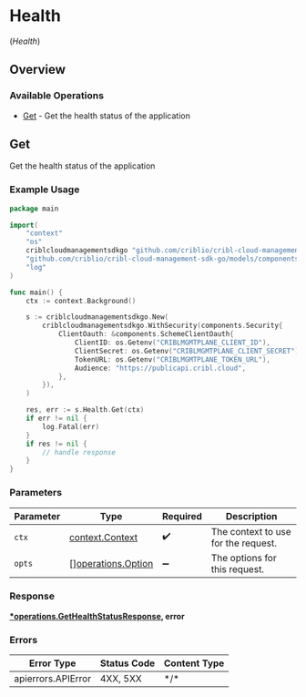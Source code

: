 # Health
(*Health*)

## Overview

### Available Operations

* [Get](#get) - Get the health status of the application

## Get

Get the health status of the application

### Example Usage

<!-- UsageSnippet language="go" operationID="getHealthStatus" method="get" path="/" -->
```go
package main

import(
	"context"
	"os"
	criblcloudmanagementsdkgo "github.com/criblio/cribl-cloud-management-sdk-go"
	"github.com/criblio/cribl-cloud-management-sdk-go/models/components"
	"log"
)

func main() {
    ctx := context.Background()

    s := criblcloudmanagementsdkgo.New(
        criblcloudmanagementsdkgo.WithSecurity(components.Security{
            ClientOauth: &components.SchemeClientOauth{
                ClientID: os.Getenv("CRIBLMGMTPLANE_CLIENT_ID"),
                ClientSecret: os.Getenv("CRIBLMGMTPLANE_CLIENT_SECRET"),
                TokenURL: os.Getenv("CRIBLMGMTPLANE_TOKEN_URL"),
                Audience: "https://publicapi.cribl.cloud",
            },
        }),
    )

    res, err := s.Health.Get(ctx)
    if err != nil {
        log.Fatal(err)
    }
    if res != nil {
        // handle response
    }
}
```

### Parameters

| Parameter                                                | Type                                                     | Required                                                 | Description                                              |
| -------------------------------------------------------- | -------------------------------------------------------- | -------------------------------------------------------- | -------------------------------------------------------- |
| `ctx`                                                    | [context.Context](https://pkg.go.dev/context#Context)    | :heavy_check_mark:                                       | The context to use for the request.                      |
| `opts`                                                   | [][operations.Option](../../models/operations/option.md) | :heavy_minus_sign:                                       | The options for this request.                            |

### Response

**[*operations.GetHealthStatusResponse](../../models/operations/gethealthstatusresponse.md), error**

### Errors

| Error Type         | Status Code        | Content Type       |
| ------------------ | ------------------ | ------------------ |
| apierrors.APIError | 4XX, 5XX           | \*/\*              |